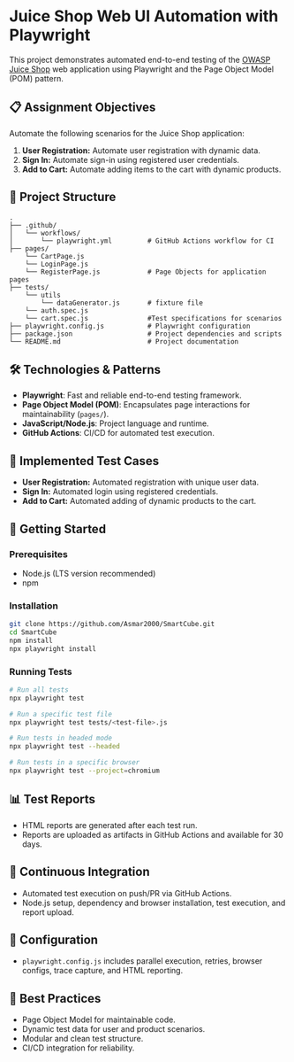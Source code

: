 # Juice Shop Web UI Automation with Playwright

This project demonstrates automated end-to-end testing of the [OWASP Juice Shop](https://owasp.org/www-project-juice-shop/) web application using Playwright and the Page Object Model (POM) pattern.

## 📋 Assignment Objectives

Automate the following scenarios for the Juice Shop application:
1. **User Registration:** Automate user registration with dynamic data.
2. **Sign In:** Automate sign-in using registered user credentials.
3. **Add to Cart:** Automate adding items to the cart with dynamic products.

## 🚀 Project Structure

```
.
├── .github/
│   └── workflows/
│       └── playwright.yml         # GitHub Actions workflow for CI
├── pages/ 
    └── CartPage.js
    └── LoginPage.js
    └── RegisterPage.js            # Page Objects for application pages
├── tests/
    └── utils   
        └── dataGenerator.js       # fixture file
    └── auth.spec.js
    └── cart.spec.js               #Test specifications for scenarios
├── playwright.config.js           # Playwright configuration
├── package.json                   # Project dependencies and scripts
└── README.md                      # Project documentation
```

## 🛠️ Technologies & Patterns

- **Playwright**: Fast and reliable end-to-end testing framework.
- **Page Object Model (POM)**: Encapsulates page interactions for maintainability (`pages/`).
- **JavaScript/Node.js**: Project language and runtime.
- **GitHub Actions**: CI/CD for automated test execution.

## 🧪 Implemented Test Cases

- **User Registration:** Automated registration with unique user data.
- **Sign In:** Automated login using registered credentials.
- **Add to Cart:** Automated adding of dynamic products to the cart.

## 🚦 Getting Started

### Prerequisites
- Node.js (LTS version recommended)
- npm

### Installation
```bash
git clone https://github.com/Asmar2000/SmartCube.git
cd SmartCube
npm install
npx playwright install
```

### Running Tests
```bash
# Run all tests
npx playwright test

# Run a specific test file
npx playwright test tests/<test-file>.js

# Run tests in headed mode
npx playwright test --headed

# Run tests in a specific browser
npx playwright test --project=chromium
```

## 📊 Test Reports

- HTML reports are generated after each test run.
- Reports are uploaded as artifacts in GitHub Actions and available for 30 days.

## 🔄 Continuous Integration

- Automated test execution on push/PR via GitHub Actions.
- Node.js setup, dependency and browser installation, test execution, and report upload.

## 🧰 Configuration

- `playwright.config.js` includes parallel execution, retries, browser configs, trace capture, and HTML reporting.

## 📝 Best Practices

- Page Object Model for maintainable code.
- Dynamic test data for user and product scenarios.
- Modular and clean test structure.
- CI/CD integration for reliability.
